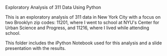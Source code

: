 Exploratory Analysis of 311 Data Using Python

This is an exploratory analysis of 311 data in New York City with a focus on two Brooklyn zip codes: 11201, where I went to school at NYU's Center for Urban Science and Progress, and 11216, where I lived while attending school.

This folder includes the iPython Notebook used for this analysis and a slide presentation with the results.
